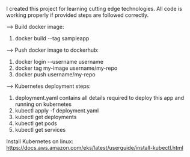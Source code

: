 I created this project for learning cutting edge technologies. All code is working properly if provided steps are followed correctly.

--> Build docker image:
1. docker build --tag sampleapp

--> Push docker image to dockerhub:
1. docker login --username username
2. docker tag my-image username/my-repo
3. docker push username/my-repo

--> Kubernetes deployment steps:
1. deployment.yaml contains all details required to deploy this app and running on kubernetes
2. kubectl apply -f deployment.yaml
3. kubectl get deployments
4. kubectl get pods
5. kubectl get services

Install Kubernetes on linux:
https://docs.aws.amazon.com/eks/latest/userguide/install-kubectl.html

